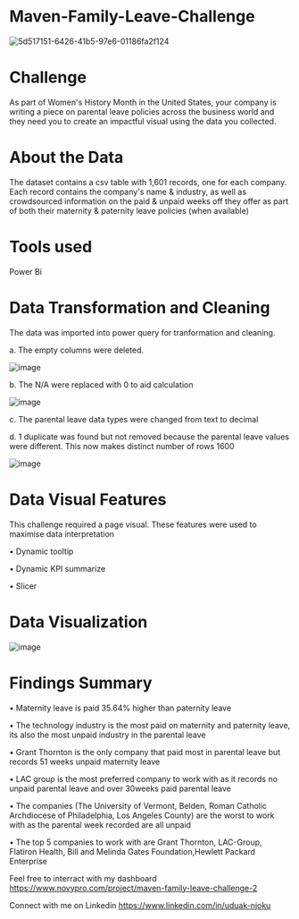 # Maven-Family-Leave-Challenge
![5d517151-6426-41b5-97e6-01186fa2f124](https://user-images.githubusercontent.com/128192166/232911437-33b6ab54-9c4d-489d-a364-b84d1d65295e.png)


# Challenge

As part of Women's History Month in the United States, your company is writing a piece on parental leave policies across the business world and they need you to create an impactful visual using the data you collected.

# About the Data
The dataset contains a csv table with 1,601 records, one for each company. Each record contains the company's name & industry, as well as crowdsourced information on the paid & unpaid weeks off they offer as part of both their maternity & paternity leave policies (when available)

# Tools used
Power Bi

# Data Transformation and Cleaning

The data was imported into power query for tranformation and cleaning. 

a. The empty columns were deleted.

![image](https://user-images.githubusercontent.com/128192166/232872646-4bb0f668-9086-411c-962d-d57a13c846ca.png)

b. The N/A were replaced with 0 to aid calculation

![image](https://user-images.githubusercontent.com/128192166/232874675-8b78bd5d-d0bb-45e1-8ae9-94444e2ce067.png)

c. The parental leave data types were changed from text to decimal

d. 1 duplicate was found but not removed because the parental leave values were different. This now makes distinct number of rows 1600

![image](https://user-images.githubusercontent.com/128192166/232880485-de8f20fc-69a6-4481-8b9b-e71c44c34e1d.png)


# Data Visual Features
This challenge required a page visual. These features were used to maximise data interpretation

•	Dynamic tooltip

•	Dynamic KPI summarize

•	Slicer

# Data Visualization

![image](https://user-images.githubusercontent.com/128192166/232911284-91c852c2-0de5-4915-adc2-edec34ae99f6.png)


# Findings Summary


•	Maternity leave is paid 35.64% higher than paternity leave

•	The technology industry is the most paid on maternity and paternity leave, its also the most unpaid industry in the parental leave

•	Grant Thornton is the only company that paid most in parental leave but records 51 weeks unpaid maternity leave

•	LAC group is the most preferred company to work with as it records no unpaid parental leave and over 30weeks paid parental leave

•	The companies (The University of Vermont, Belden, Roman Catholic Archdiocese of Philadelphia, Los Angeles County) are the worst to work with as the parental week recorded are all unpaid

•	The top 5 companies to work with are Grant Thornton, LAC-Group, Flatiron Health, Bill and Melinda Gates Foundation,Hewlett Packard Enterprise



Feel free to interract with my dashboard https://www.novypro.com/project/maven-family-leave-challenge-2

Connect with me on Linkedin https://www.linkedin.com/in/uduak-njoku
